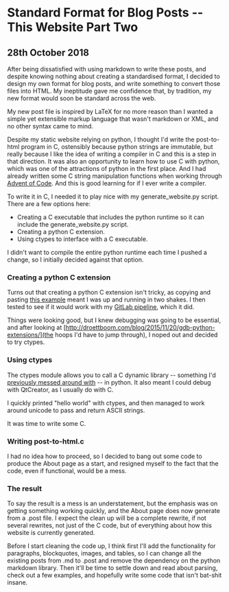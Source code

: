 Standard Format for Blog Posts -- This Website Part Two
=

28th October 2018
-

After being dissatisfied with using markdown to write these posts, and despite knowing nothing about creating a standardised format, I decided to design my own format for blog posts, and write something to convert those files into HTML. My ineptitude gave me confidence that, by tradition, my new format would soon be standard across the web.

My new post file is inspired by LaTeX for no more reason than I wanted a simple yet extensible markup language that wasn't markdown or XML, and no other syntax came to mind.

Despite my static website relying on python, I thought I'd write the post-to-html program in C, ostensibly because python strings are immutable, but really because I like the idea of writing a compiler in C and this is a step in that direction. It was also an opportunity to learn how to use C with python, which was one of the attractions of python in the first place. And I had already written some C string manipulation functions when working through [Advent of Code](https://github.com/mmyoungman/advent-of-code). And this is good learning for if I ever write a compiler.

To write it in C, I needed it to play nice with my generate\_website.py script. There are a few options here:

+ Creating a C executable that includes the python runtime so it can include the generate\_website.py script.
+ Creating a python C extension.
+ Using ctypes to interface with a C executable.

I didn't want to compile the entire python runtime each time I pushed a change, so I initially decided against that option.

### Creating a python C extension

Turns out that creating a python C extension isn't tricky, as copying and pasting [this example](https://tutorialedge.net/python/python-c-extensions-tutorial/) meant I was up and running in two shakes. I then tested to see if it would work with my [GitLab pipeline](https://gitlab.com/mmyoungman/homepage/-/jobs/113444065), which it did. 

Things were looking good, but I knew debugging was going to be essential, and after looking at [http://droettboom.com/blog/2015/11/20/gdb-python-extensions/](the hoops I'd have to jump through), I noped out and decided to try ctypes.

### Using ctypes

The ctypes module allows you to call a C dynamic library -- something I'd [previously messed around with](https://github.com/mmyoungman/code-snippets/tree/19e130c993dae7fd2f5661554badb1189a8289bc/c/system-calls/dynamicLibrary) -- in python. It also meant I could debug with QtCreator, as I usually do with C.

I quickly printed "hello world" with ctypes, and then managed to work around unicode to pass and return ASCII strings.

It was time to write some C.

### Writing post-to-html.c

I had no idea how to proceed, so I decided to bang out some code to produce the About page as a start, and resigned myself to the fact that the code, even if functional, would be a mess. 

### The result

To say the result is a mess is an understatement, but the emphasis was on getting something working quickly, and the About page does now generate from a .post file. I expect the clean up will be a complete rewrite, if not several rewrites, not just of the C code, but of everything about how this website is currently generated. 

Before I start cleaning the code up, I think first I'll add the functionality for paragraphs, blockquotes, images, and tables, so I can change all the existing posts from .md to .post and remove the dependency on the python markdown library. Then it'll be time to settle down and read about parsing, check out a few examples, and hopefully write some code that isn't bat-shit insane.
